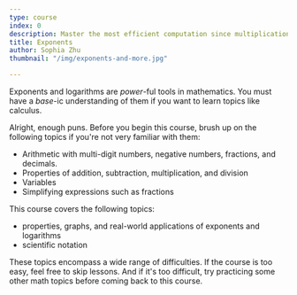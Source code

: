 ```yaml
---
type: course
index: 0
description: Master the most efficient computation since multiplication!
title: Exponents
author: Sophia Zhu
thumbnail: "/img/exponents-and-more.jpg"

---
```

Exponents and logarithms are *power*-ful tools in mathematics. You must have a *base*-ic understanding of them if you want to learn topics like calculus.

Alright, enough puns. Before you begin this course, brush up on the following topics if you're not very familiar with them:

- Arithmetic with multi-digit numbers, negative numbers, fractions, and decimals. 
- Properties of addition, subtraction, multiplication, and division
- Variables
- Simplifying expressions such as fractions

This course covers the following topics:
- properties, graphs, and real-world applications of exponents and logarithms
- scientific notation

These topics encompass a wide range of difficulties. If the course is too easy, feel free to skip lessons. And if it's too difficult, try practicing some other math topics before coming back to this course. 
<!--stackedit_data:
eyJoaXN0b3J5IjpbMTk5NDA3MzI1NywtMjk5MDk3MTU5LDIwNT
g3MzY0MjAsLTQyNTc5MTc4NiwtMjAwMTY2MzgzOCwxMDg1MDI5
NTc1XX0=
-->